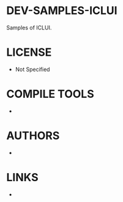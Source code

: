 DEV-SAMPLES-ICLUI
=================

Samples of  ICLUI. 

LICENSE
===============
* Not Specified

COMPILE TOOLS
===============
* 
 
AUTHORS
===============
* 

LINKS
===============
* 

